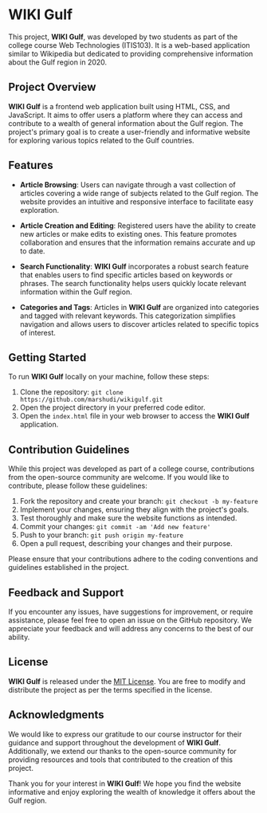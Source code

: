 # WIKI Gulf

This project, **WIKI Gulf**, was developed by two students as part of the college course Web Technologies (ITIS103). It is a web-based application similar to Wikipedia but dedicated to providing comprehensive information about the Gulf region in 2020.

## Project Overview

**WIKI Gulf** is a frontend web application built using HTML, CSS, and JavaScript. It aims to offer users a platform where they can access and contribute to a wealth of general information about the Gulf region. The project's primary goal is to create a user-friendly and informative website for exploring various topics related to the Gulf countries.

## Features

- **Article Browsing**: Users can navigate through a vast collection of articles covering a wide range of subjects related to the Gulf region. The website provides an intuitive and responsive interface to facilitate easy exploration.

- **Article Creation and Editing**: Registered users have the ability to create new articles or make edits to existing ones. This feature promotes collaboration and ensures that the information remains accurate and up to date.

- **Search Functionality**: **WIKI Gulf** incorporates a robust search feature that enables users to find specific articles based on keywords or phrases. The search functionality helps users quickly locate relevant information within the Gulf region.

- **Categories and Tags**: Articles in **WIKI Gulf** are organized into categories and tagged with relevant keywords. This categorization simplifies navigation and allows users to discover articles related to specific topics of interest.


## Getting Started

To run **WIKI Gulf** locally on your machine, follow these steps:

1. Clone the repository: `git clone https://github.com/marshudi/wikigulf.git`
2. Open the project directory in your preferred code editor.
3. Open the `index.html` file in your web browser to access the **WIKI Gulf** application.

## Contribution Guidelines

While this project was developed as part of a college course, contributions from the open-source community are welcome. If you would like to contribute, please follow these guidelines:

1. Fork the repository and create your branch: `git checkout -b my-feature`
2. Implement your changes, ensuring they align with the project's goals.
3. Test thoroughly and make sure the website functions as intended.
4. Commit your changes: `git commit -am 'Add new feature'`
5. Push to your branch: `git push origin my-feature`
6. Open a pull request, describing your changes and their purpose.

Please ensure that your contributions adhere to the coding conventions and guidelines established in the project.

## Feedback and Support

If you encounter any issues, have suggestions for improvement, or require assistance, please feel free to open an issue on the GitHub repository. We appreciate your feedback and will address any concerns to the best of our ability.

## License

**WIKI Gulf** is released under the [MIT License](LICENSE). You are free to modify and distribute the project as per the terms specified in the license.

## Acknowledgments

We would like to express our gratitude to our course instructor for their guidance and support throughout the development of **WIKI Gulf**. Additionally, we extend our thanks to the open-source community for providing resources and tools that contributed to the creation of this project.

Thank you for your interest in **WIKI Gulf**! We hope you find the website informative and enjoy exploring the wealth of knowledge it offers about the Gulf region.

